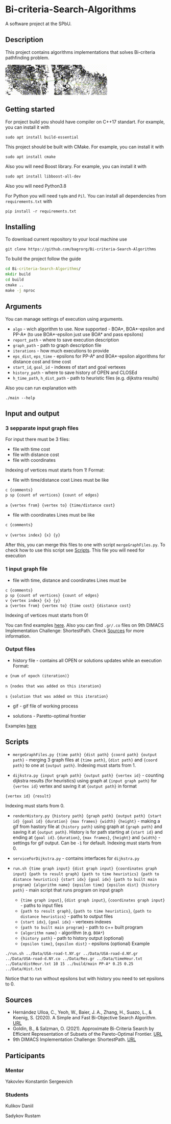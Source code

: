 # Bi-criteria-Search-Algorithms
A software project at the SPbU.

## Description 
This project contains algorithms implementations that solves Bi-criteria pathfinding problem.

![vis](./Images/nyc.gif)


## Getting started
For project build you should have compiler on C++17 standart.
For example, you can install it with 
```
sudo apt install build-essential 
```
This project should be built with CMake.
For example, you can install it with
```
sudo apt install cmake
```
Also you will need Boost library.
For example, you can install it with
```
sudo apt install libboost-all-dev   
```

Also you will need Python3.8

For Python you will need `tqdm` and `Pil`. You can install all dependencies from `requirements.txt` with
```
pip install -r requirements.txt
```


## Installing

To download current repository to your local machine use
```
git clone https://github.com/bagrorg/Bi-criteria-Search-Algorithms
```

To build the project follow the guide
```cmd
cd Bi-criteria-Search-Algorithms/
mkdir build
cd build
cmake ..
make -j nproc
```

## Arguments
You can manage settings of execution using arguments.

+ `algo` - wich algorithm to use. Now supported - BOA*, BOA*-epsilon and PP-A* (to use BOA*-epsilon just use BOA* and pass epsilons)
+ `report_path` - where to save execution description
+ `graph_path` - path to graph description file
+ `iterations` - how much executions to provide
+ `eps_dist`, `eps_time` - epsilons for PP-A* and BOA*-epsilon algorithms for distance cost and time cost
+ `start_id`, `goal_id` - indexes of start and goal vertexes
+ `history_path` - where to save history of OPEN and CLOSEd
+ `h_time_path`, `h_dist_path` - path to heuristic files (e.g. dijkstra results)

Also you can run explanation with 
```
./main --help
```

## Input and output
### 3 sepparate input graph files
For input there must be 3 files:
+ file with time cost
+ file with distance cost
+ file with coordinates

Indexing of vertices must starts from 1!
Format:
+ file with time/distance cost
Lines must be like
```
c {comments}
p sp {count of vertices} {count of edges}

a {vertex from} {vertex to} {time/distance cost}
```

+ file with coordinates
Lines must be like
```
c {comments}

v {vertex index} {x} {y}
```

After this, you can merge this files to one with script `mergeGraphFiles.py`. To check how to use this script see [Scripts](#scripts). This file you will need for execution

### 1 input graph file
+ file with time, distance and coordinates
Lines must be
```
c {comments}
p sp {count of vertices} {count of edges}
v {vertex index} {x} {y}
a {vertex from} {vertex to} {time cost} {distance cost}
```
Indexing of vertices must starts from 0!

You can find examples [here](https://github.com/bagrorg/Bi-criteria-Search-Algorithms/tree/master/Examples/Graphs). Also you can find `.gr/.co` files on 9th DIMACS Implementation Challenge: ShortestPath. Check [Sources](#sources) for more information.

### Output files

+ history file - contains all OPEN or solutions updates while an execution
Format:
```
e {num of epoch (iteration)}

n {nodes that was added on this iteration}

s {solution that was added on this iteration}
```
+ gif - gif file of working process

+ solutions - Paretto-optimal frontier

Examples [here](https://github.com/bagrorg/Bi-criteria-Search-Algorithms/tree/master/Examples/Output)
## Scripts
+ `mergeGraphFiles.py {time path} {dist path} {coord path} {output path}` - merging 3 graph files at `{time path}`, `{dist path}` and `{coord path}` to one at `{output path}`. Indexing must starts from 1.


+ `dijkstra.py {input graph path} {output path} {vertex id}` - counting dijkstra results (for heuristics) using graph at `{input graph path}` for `{vertex id}` vertex and saving it at `{output path}` in format
```
{vertex id} {result}
```
Indexing must starts from 0.
+ `renderHistory.py {history path} {graph path} {output path} {start id} {goal id} {duration} {max frames} {width} {height}` - making a gif from hastory file at `{history path}` using graph at `{graph path}` and saving it at `{output path}`. History is for path starting at `{start id}` and ending at `{goal id}`. `{duration}`, `{max frames}`, `{height}` and `{width}` - settings for gif output. Can be `-1` for default. Indexing must starts from 0.

+ `serviceForDijkstra.py` - contains interfaces for `dijkstra.py`

+ `run.sh {time graph input} {dist graph input} {coordinates graph input} {path to result graph} {path to time heuristics} {path to distance heuristics} {start idx} {goal idx} {path to built main program} {algorithm name} {epsilon time} {epsilon dist} {history path}` - main script that runs program on input graph
  + `{time graph input}`, `{dist graph input}`, `{coordinates graph input}` - paths to input files
  + `{path to result graph}`, `{path to time heuristics}`, `{path to distance heuristics}` - paths to output files
  + `{start idx}`, `{goal idx}` - vertexes indexes
  + `{path to built main program}` - path to c++ built program
  + `{algorithm name}` - algorithm (e.g. `BOA*`)
  + `{history path}` - path to history output (optional)
  + `{epsilon time}`, `{epsilon dist}` - epsilons (optional)
Example
```
./run.sh ../Data/USA-road-t.NY.gr ../Data/USA-road-d.NY.gr ../Data/USA-road-d.NY.co ../Data/Res.gr ../Data/timeHeur.txt ../Data/distHeur.txt 10 15 ../build/main PP-A* 0.25 0.25 ../Data/Hist.txt
```
Notice that to run without epsilons but with history you need to set epsilons to 0.
## Sources
+ Hernández Ulloa, C., Yeoh, W., Baier, J. A., Zhang, H., Suazo, L., & Koenig, S. (2020). A Simple and Fast Bi-Objective Search Algorithm. [URL](https://ojs.aaai.org//index.php/ICAPS/article/view/6655)
+ Goldin, B., & Salzman, O. (2021). Approximate Bi-Criteria Search by Efficient Representation of Subsets of the Pareto-Optimal Frontier. [URL](https://ojs.aaai.org/index.php/ICAPS/article/view/15957)
+ 9th DIMACS Implementation Challenge: ShortestPath. [URL](http://users.diag.uniroma1.it/challenge9/download.shtml)
## Participants
### Mentor
Yakovlev Konstantin Sergeevich
### Students
Kulikov Daniil

Sadykov Rustam
